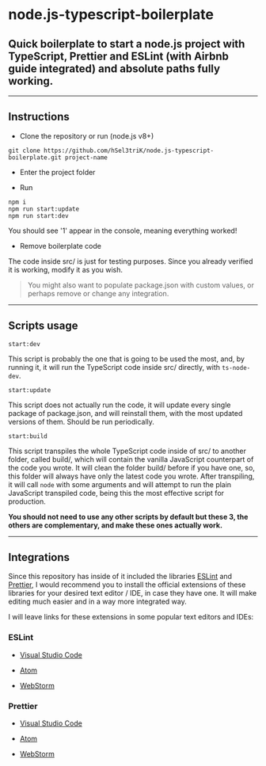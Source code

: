 # node.js-typescript-boilerplate

## Quick boilerplate to start a node.js project with TypeScript, Prettier and ESLint (with Airbnb guide integrated) and absolute paths fully working.

---

## Instructions

- Clone the repository or run (node.js v8+)

```
git clone https://github.com/hSel3triK/node.js-typescript-boilerplate.git project-name
```

- Enter the project folder

- Run

```
npm i
npm run start:update
npm run start:dev
```

You should see '1' appear in the console, meaning everything worked!

- Remove boilerplate code

The code inside src/ is just for testing purposes. Since you already verified it is working, modify it as you wish.

> You might also want to populate package.json with custom values, or perhaps remove or change any integration.

---

## Scripts usage

`start:dev`

This script is probably the one that is going to be used the most, and, by running it, it will run the TypeScript code inside src/ directly, with `ts-node-dev`.

`start:update`

This script does not actually run the code, it will update every single package of package.json, and will reinstall them, with the most updated versions of them. Should be run periodically.

`start:build`

This script transpiles the whole TypeScript code inside of src/ to another folder, called build/, which will contain the vanilla JavaScript counterpart of the code you wrote. It will clean the folder build/ before if you have one, so, this folder will always have only the latest code you wrote. After transpiling, it will call `node` with some arguments and will attempt to run the plain JavaScript transpiled code, being this the most effective script for production.

**You should not need to use any other scripts by default but these 3, the others are complementary, and make these ones actually work.**

---

## Integrations

Since this repository has inside of it included the libraries [ESLint](https://eslint.org/) and [Prettier](https://prettier.io/), I would recommend you to install the official extensions of these libraries for your desired text editor / IDE, in case they have one. It will make editing much easier and in a way more integrated way.

I will leave links for these extensions in some popular text editors and IDEs:

### ESLint

- [Visual Studio Code](https://marketplace.visualstudio.com/items?itemName=dbaeumer.vscode-eslint)

- [Atom](https://atom.io/packages/eslint)

- [WebStorm](https://www.jetbrains.com/help/webstorm/eslint.html)

### Prettier

- [Visual Studio Code](https://marketplace.visualstudio.com/items?itemName=esbenp.prettier-vscode)

- [Atom](https://atom.io/packages/prettier-atom)

- [WebStorm](https://www.jetbrains.com/help/webstorm/prettier.html)
